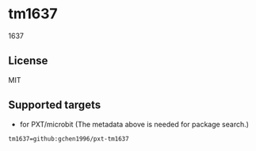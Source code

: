 # tm1637

1637

## License

MIT

## Supported targets

* for PXT/microbit
(The metadata above is needed for package search.)

```package
tm1637=github:gchen1996/pxt-tm1637
```
